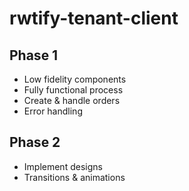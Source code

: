 # rwtify-tenant-client

## Phase 1
- Low fidelity components
- Fully functional process
- Create & handle orders
- Error handling

## Phase 2
- Implement designs
- Transitions & animations